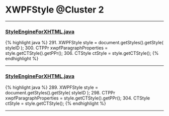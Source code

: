 # XWPFStyle @Cluster 2

***

### [StyleEngineForXHTML.java](https://searchcode.com/codesearch/view/12208719/)
{% highlight java %}
291. XWPFStyle style = document.getStyles().getStyle( styleID );
300. CTPPr xwpfParagraphProperties = style.getCTStyle().getPPr();
306.     CTStyle ctStyle = style.getCTStyle();
{% endhighlight %}

***

### [StyleEngineForXHTML.java](https://searchcode.com/codesearch/view/96673286/)
{% highlight java %}
289. XWPFStyle style = document.getStyles().getStyle( styleID );
298. CTPPr xwpfParagraphProperties = style.getCTStyle().getPPr();
304.     CTStyle ctStyle = style.getCTStyle();
{% endhighlight %}

***

